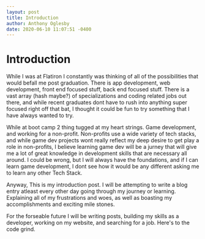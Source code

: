 ```yaml
---
layout: post
title: Introduction
author: Anthony Oglesby
date: 2020-06-10 11:07:51 -0400
---
```


#	Introduction

While I was at Flatiron I constantly was thinking of all of the possibilities that would befall me post graduation. There is app development, web development, front end focused stuff, back end focused stuff. There is a vast array (hash maybe?) of specializations and coding related jobs out there, and while recent graduates dont have to rush into anything super focused right off that bat, I thought it could be fun to try something that I have always wanted to try.

While at boot camp 2 thing tugged at my heart strings. Game development, and working for a non-profit. Non-profits use a wide variety of tech stacks, and while game dev projects wont really reflect my deep desire to get play a role in non-profits, I believe learning game dev will be a jurney that will give me a lot of great knowledge in development skills that are necessary all around. I could be wrong, but I will always have the foundations, and if I can learn game development, I dont see how it would be any different asking me to learn any other Tech Stack.

Anyway, This is my introduction post. I will be attempting to write a blog entry atleast every other day going through my journey or learning. Explaining all of my frustrations and woes, as well as boasting my accomplishments and exciting mile stones.

For the forseable future I will be writing posts, building my skills as a developer, working on my website, and searching for a job.
Here's to the code grind.
